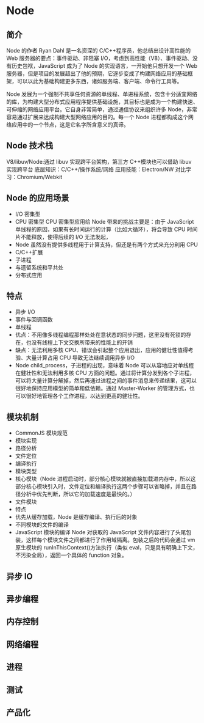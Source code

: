 # Node

## 简介

Node 的作者 Ryan Dahl 是一名资深的 C/C++程序员，他总结出设计高性能的 Web 服务器的要点：事件驱动、非阻塞 I/O，考虑到高性能（V8）、事件驱动、没有历史包袱，JavaScript 成为了 Node 的实现语言，一开始他只想开发一个 Web 服务器，但是项目的发展超出了他的预期，它逐步变成了构建网络应用的基础框架，可以以此为基础构建更多东西，诸如服务端、客户端、命令行工具等。

Node 发展为一个强制不共享任何资源的单线程、单进程系统，包含十分适宜网络的库，为构建大型分布式应用程序提供基础设施，其目标也是成为一个构建快速、可伸缩的网络应用平台。它自身非常简单，通过通信协议来组织许多 Node，非常容易通过扩展来达成构建大型网络应用的目的。每一个 Node 进程都构成这个网络应用中的一个节点，这是它名字所含意义的真谛。

## Node 技术栈

V8/libuv/Node:通过 libuv 实现跨平台架构，第三方 C++模块也可以借助 libuv 实现跨平台
底层知识：C/C++/操作系统/网络
应用技能：Electron/NW
对比学习：Chromium/Webkit

## Node 的应用场景

-   I/O 密集型
-   CPU 密集型
    CPU 密集型应用给 Node 带来的挑战主要是：由于 JavaScript 单线程的原因，如果有长时间运行的计算（比如大循环），将会导致 CPU 时间片不能释放，使得后续的 I/O 无法发起，
-   Node 虽然没有提供多线程用于计算支持，但还是有两个方式来充分利用 CPU
-   C/C++扩展
-   子进程
-   与遗留系统和平共处
-   分布式应用

## 特点

-   异步 I/O
-   事件与回调函数
-   单线程
-   优点：不用像多线程编程那样处处在意状态的同步问题，这里没有死锁的存在，也没有线程上下文交换所带来的性能上的开销
-   缺点：无法利用多核 CPU、错误会引起整个应用退出，应用的健壮性值得考验、大量计算占用 CPU 导致无法继续调用异步 I/O
-   Node child_process，子进程的出现，意味着 Node 可以从容地应对单线程在健壮性和无法利用多核 CPU 方面的问题。通过将计算分发到各个子进程，可以将大量计算分解掉，然后再通过进程之间的事件消息来传递结果，这可以很好地保持应用模型的简单和低依赖。通过 Master-Worker 的管理方式，也可以很好地管理各个工作进程，以达到更高的健壮性。

## 模块机制

-   CommonJS 模块规范
-   模块实现
-   路径分析
-   文件定位
-   编译执行
-   模块类型
-   核心模块（Node 进程启动时，部分核心模块就被直接加载进内存中，所以这部分核心模块引入时，文件定位和编译执行这两个步骤可以省略掉，并且在路径分析中优先判断，所以它的加载速度是最快的。）
-   文件模块
-   特点
-   优先从缓存加载，Node 是缓存编译、执行后的对象
-   不同模块的文件的编译
-   JavaScript 模块的编译
    Node 对获取的 JavaScript 文件内容进行了头尾包装，这样每个模块文件之间都进行了作用域隔离。包装之后的代码会通过 vm 原生模块的 runInThisContext()方法执行（类似 eval，只是具有明确上下文，不污染全局），返回一个具体的 function 对象。

## 异步 IO

## 异步编程

## 内存控制

## 网络编程

## 进程

## 测试

## 产品化
